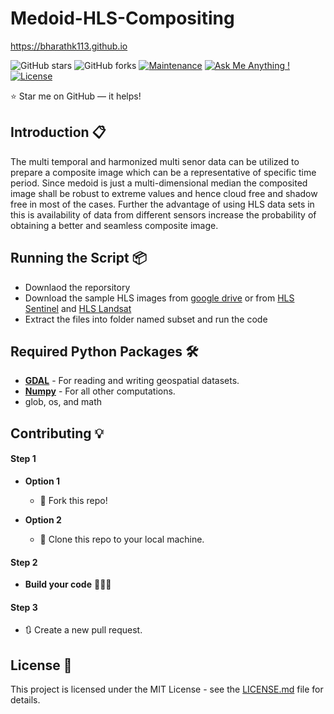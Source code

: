 # Medoid-HLS-Compositing

https://bharathk113.github.io

![GitHub stars](https://img.shields.io/github/stars/bharathk113/Medoid-HLS-Compositing)
![GitHub forks](https://img.shields.io/github/forks/bharathk113/Medoid-HLS-Compositing)
[![Maintenance](https://img.shields.io/badge/maintained-yes-green.svg)](https://github.com/bharathk113/Medoid-HLS-Compositing/commits/master)
[![Ask Me Anything !](https://img.shields.io/badge/ask%20me-linkedin-1abc9c.svg)](https://www.linkedin.com/in/bharathk113/)
[![License](http://img.shields.io/:license-mit-blue.svg?style=flat-square)](http://badges.mit-license.org)

:star: Star me on GitHub — it helps!

## Introduction 📋
 The multi temporal and harmonized multi senor data can be utilized to prepare a composite image which can be a representative of specific time period. Since medoid is just a multi-dimensional median the composited image shall be robust to extreme values and hence cloud free and shadow free in most of the cases. Further the advantage of using HLS data sets in this is availability of data from different sensors increase the probability of obtaining a better and seamless composite image.

## Running the Script 📦
- Downlaod the reporsitory
- Download the sample HLS images from [google drive](https://drive.google.com/drive/folders/1IvfuO6wsUnuJ9cDRo15OB4ffSNJoxHKe?usp=sharing) or from [HLS Sentinel](https://lpdaac.usgs.gov/products/hlss30v015/) and [HLS Landsat](https://lpdaac.usgs.gov/products/hlsl30v015/)
- Extract the files into folder named subset and run the code

## Required Python Packages 🛠️
* [<b>GDAL</b>](https://gdal.org/) - For reading and writing geospatial datasets.
* [<b>Numpy</b>](https://numpy.org/) - For all other computations.
* glob, os, and math

## Contributing 💡
#### Step 1

- **Option 1**
    - 🍴 Fork this repo!

- **Option 2**
    - 👯 Clone this repo to your local machine.


#### Step 2

- **Build your code** 🔨🔨🔨

#### Step 3

- 🔃 Create a new pull request.

## License 📄
This project is licensed under the MIT License - see the [LICENSE.md](./LICENSE) file for details.
